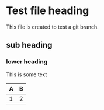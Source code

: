 # Test file heading

This file is created to test a git branch.

## sub heading

### lower heading

This is some text

A | B
---|---
1 | 2
